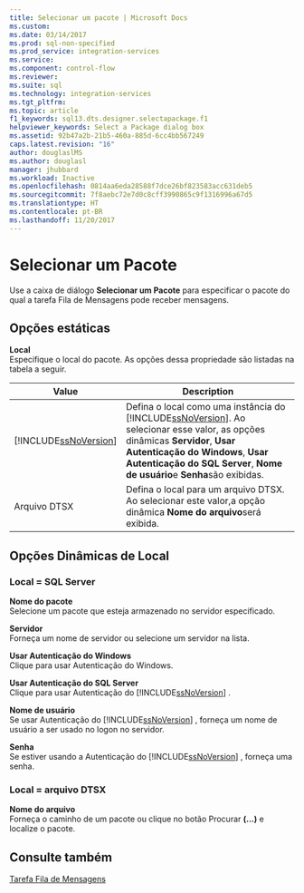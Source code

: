 ```yaml
---
title: Selecionar um pacote | Microsoft Docs
ms.custom: 
ms.date: 03/14/2017
ms.prod: sql-non-specified
ms.prod_service: integration-services
ms.service: 
ms.component: control-flow
ms.reviewer: 
ms.suite: sql
ms.technology: integration-services
ms.tgt_pltfrm: 
ms.topic: article
f1_keywords: sql13.dts.designer.selectapackage.f1
helpviewer_keywords: Select a Package dialog box
ms.assetid: 92b47a2b-21b5-460a-885d-6cc4bb567249
caps.latest.revision: "16"
author: douglaslMS
ms.author: douglasl
manager: jhubbard
ms.workload: Inactive
ms.openlocfilehash: 0814aa6eda28588f7dce26bf823583acc631deb5
ms.sourcegitcommit: 7f8aebc72e7d0c8cff3990865c9f1316996a67d5
ms.translationtype: HT
ms.contentlocale: pt-BR
ms.lasthandoff: 11/20/2017
---
```

# <a name="select-a-package"></a>Selecionar um Pacote
  Use a caixa de diálogo **Selecionar um Pacote** para especificar o pacote do qual a tarefa Fila de Mensagens pode receber mensagens.  
  
## <a name="static-options"></a>Opções estáticas  
 **Local**  
 Especifique o local do pacote. As opções dessa propriedade são listadas na tabela a seguir.  
  
|Value|Description|  
|-----------|-----------------|  
|[!INCLUDE[ssNoVersion](../../includes/ssnoversion-md.md)]|Defina o local como uma instância do [!INCLUDE[ssNoVersion](../../includes/ssnoversion-md.md)]. Ao selecionar esse valor, as opções dinâmicas **Servidor**, **Usar Autenticação do Windows**, **Usar Autenticação do SQL Server**, **Nome de usuário**e **Senha**são exibidas.|  
|Arquivo DTSX|Defina o local para um arquivo DTSX. Ao selecionar este valor,a opção dinâmica **Nome do arquivo**será exibida.|  
  
## <a name="location-dynamic-options"></a>Opções Dinâmicas de Local  
  
### <a name="location--sql-server"></a>Local = SQL Server  
 **Nome do pacote**  
 Selecione um pacote que esteja armazenado no servidor especificado.  
  
 **Servidor**  
 Forneça um nome de servidor ou selecione um servidor na lista.  
  
 **Usar Autenticação do Windows**  
 Clique para usar Autenticação do Windows.  
  
 **Usar Autenticação do SQL Server**  
 Clique para usar Autenticação do [!INCLUDE[ssNoVersion](../../includes/ssnoversion-md.md)] .  
  
 **Nome de usuário**  
 Se usar Autenticação do [!INCLUDE[ssNoVersion](../../includes/ssnoversion-md.md)] , forneça um nome de usuário a ser usado no logon no servidor.  
  
 **Senha**  
 Se estiver usando a Autenticação do [!INCLUDE[ssNoVersion](../../includes/ssnoversion-md.md)] , forneça uma senha.  
  
### <a name="location--dtsx-file"></a>Local = arquivo DTSX  
 **Nome do arquivo**  
 Forneça o caminho de um pacote ou clique no botão Procurar **(...)** e localize o pacote.  
  
## <a name="see-also"></a>Consulte também  
 [Tarefa Fila de Mensagens](../../integration-services/control-flow/message-queue-task.md)  
  
  
